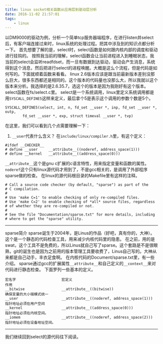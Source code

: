 ```yaml
---
title: linux socket相关函数从应用层到驱动层分析
date: 2016-11-02 21:57:01
tags:
	- linux
---
```

以DM9000的驱动为例，分析一个简单tcp服务器端程序，在进行listen并select后，有客户端连接过来时，linux系统的处理过程。把其中涉及到的知识点都分析一下。
首先想要了解的是，select时，select函数是如何跟内核内部的调度和驱动进行挂钩的。
按照我当前的理解，select函数会让当前进程进入到睡眠状态，我当前的select会监听readfdset，而一旦有数据到达驱动，驱动会产生消息，系统得到这个消息，然后把进行select的进程唤醒。大概是这么个流程，但是代码是如何写的。下面就顺着函数来看看。
linux 2.6版本应该是跟当前最新版本差别没那么巨大，很多东西都还是相同的。这个版本的代码量也没那么大，所以我就以这个版本来分析。我选择的是2.6.35.7，选这个的版本是因为我刚好有这个版本。
select函数在fs/select.c里。
select是一个系统调用，linux里定义系统调用都是用`SYSCALL_DEFINE5`这样来定义，最后拿个5是表示这个调用的参数个数是5个。
```
SYSCALL_DEFINE5(select, int, n, fd_set __user *, inp, fd_set __user *, outp,
		fd_set __user *, exp, struct timeval __user *, tvp)
```
在这里，我们可以看到几个点需要理解一下：
1. `__user`代表什么含义？
在`include/linux/compiler.h`里，有这个定义：
```
#ifdef __CHECKER__
# define __user		__attribute__((noderef, address_space(1)))
# define __kernel	__attribute__((address_space(0)))
```
`__attribute__`这个是gnu c扩展的c语言特性，用来指定变量和函数的属性。
`noderef`这个只有linux源代码才用到了，不是gcc相关的，是调用了外部程序sparse做的检查。
在linux的源代码根目录的Makefile里有这样的注释。
```
# Call a source code checker (by default, "sparse") as part of the
# C compilation.
#
# Use 'make C=1' to enable checking of only re-compiled files.
# Use 'make C=2' to enable checking of *all* source files, regardless
# of whether they are re-compiled or not.
#
# See the file "Documentation/sparse.txt" for more details, including
# where to get the "sparse" utility.
```
---
sparse简介
sparse诞生于2004年，是Linus的作品（好吧，真有你的，大神）。
这个是一个静态的代码检查工具，用来减少内核代码里的隐患。
在之前，用的是swat，这个工具不是免费的，所以Linus就自己写了sparse。这个套路是不是很眼熟，git的诞生也是因为之前用的版本管理工具要收费了，Linus自己写的。大神从来都是自己动手，丰衣足食啊。
在内核代码的Document/sparse.txt里，有一些介绍。
sparse通过gcc的扩展属性`__attribute__`和自己定义的`__context__`来对代码进行静态检查。
下面罗列一些基本的定义。
```
宏名字                     宏定义                                               作用
__bitwise                 __attribute__((bitwise))                             确保变量的大小端模式统一
__user                    __attribute__((noderef, address_space(1)))           指针地址必须在用户空间
__kernel                  __attribute__((address_space(0)))                    指针地址必须在内核空间。
__iomem                   __attribute__((noderef, address_space(2)))           指针地址必须在设备地址空间。
```
---
我们继续回到select的源代码往下阅读。

